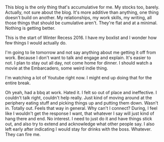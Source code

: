 This blog is the only thing that's accumulative for me. My stocks too, barely. Actually, not sure about the blog. It's more additive than anything, one thing doesn't build on another. My relationships, my work skills, my writing, all those things that should be cumulative aren't. They're flat and at a minimal. Nothing is getting better.

This is the start of Winter Recess 2016. I have my boxlist and I wonder how few things I would actually do.

I'm going to lie tomorrow and not say anything about me getting it off from work. Because I don't want to talk and engage and explain. It's easier to not. I plan to stay out all day, not come home for dinner. I should watch a movie at the Embarcadero, some weird indie thing.

I'm watching a lot of Youtube right now. I might end up doing that for the entire break.

Oh yeah, had a bbq at work. Hated it. I felt so out of place and ineffective. I couldn't talk right, couldn't help really. Just kind of moving around at the periphery eating stuff and picking things up and putting them down. Wasn't in. Totally out. Feels that way in general. Why can't I connect? During, I feel like I wouldn't get the response I want, that whatever I say will just kind of hang there and end. No interest. I need to just do it and have things stick out, and also try to extend and acknowledge what other people say. I also left early after indicating I would stay for drinks with the boss. Whatever. They can fire me. 
